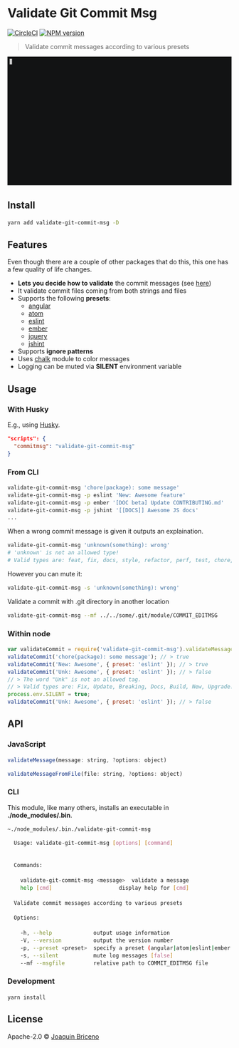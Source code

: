 # Validate Git Commit Msg

[![CircleCI](https://circleci.com/gh/Joaquin6/validate-git-commit-msg/tree/master.svg?style=svg)](https://circleci.com/gh/Joaquin6/validate-git-commit-msg/tree/master)
[![NPM version][npm-image]][npm-url]

> Validate commit messages according to various presets

<p align="center">
  <img src="./example.gif">
</p>

## Install

```sh
yarn add validate-git-commit-msg -D
```

## Features

Even though there are a couple of other packages that do this, this one has a few quality of life changes.

- **Lets you decide how to validate** the commit messages (see [here](#usage))
- It validate commit files coming from both strings and files
- Supports the following **presets**:
  - [angular](./conventions/angular.md)
  - [atom](./conventions/atom.md)
  - [eslint](./conventions/eslint.md)
  - [ember](./conventions/ember.md)
  - [jquery](./conventions/jquery.md)
  - [jshint](./conventions/jshint.md)
- Supports **ignore patterns**
- Uses [chalk][chalk-url] module to color messages
- Logging can be muted via **SILENT** environment variable

## Usage

### With Husky

E.g., using [Husky][husky-url].

```json
"scripts": {
  "commitmsg": "validate-git-commit-msg"
}
```

### From CLI

```bash
validate-git-commit-msg 'chore(package): some message'
validate-git-commit-msg -p eslint 'New: Awesome feature'
validate-git-commit-msg -p ember '[DOC beta] Update CONTRIBUTING.md'
validate-git-commit-msg -p jshint '[[DOCS]] Awesome JS docs'
...
```

When a wrong commit message is given it outputs an explaination.

```bash
validate-git-commit-msg 'unknown(something): wrong'
# 'unknown' is not an allowed type!
# Valid types are: feat, fix, docs, style, refactor, perf, test, chore, revert
```

However you can mute it:

```bash
validate-git-commit-msg -s 'unknown(something): wrong'
```

Validate a commit with .git directory in another location

```bash
validate-git-commit-msg --mf ../../some/.git/module/COMMIT_EDITMSG
```

### Within node

```javascript
var validateCommit = require('validate-git-commit-msg').validateMessage;
validateCommit('chore(package): some message'); // > true
validateCommit('New: Awesome', { preset: 'eslint' }); // > true
validateCommit('Unk: Awesome', { preset: 'eslint' }); // > false
// > The word "Unk" is not an allowed tag.
// > Valid types are: Fix, Update, Breaking, Docs, Build, New, Upgrade.
process.env.SILENT = true;
validateCommit('Unk: Awesome', { preset: 'eslint' }); // > false
```

## API

### JavaScript

```js
validateMessage(message: string, ?options: object)
```

```js
validateMessageFromFile(file: string, ?options: object)
```

### CLI

This module, like many others, installs an executable in **./node_modules/.bin**.

```bash
~./node_modules/.bin./validate-git-commit-msg
```

```bash
  Usage: validate-git-commit-msg [options] [command]


  Commands:

    validate-git-commit-msg <message>  validate a message
    help [cmd]                     display help for [cmd]

  Validate commit messages according to various presets

  Options:

    -h, --help             output usage information
    -V, --version          output the version number
    -p, --preset <preset>  specify a preset (angular|atom|eslint|ember|jquery|jshint) [angular]
    -s, --silent           mute log messages [false]
    --mf --msgfile         relative path to COMMIT_EDITMSG file
```

### Development

`yarn install`

## License

Apache-2.0 © [Joaquin Briceno](http://github.com/joaquin6)

[npm-url]: https://npmjs.org/package/validate-git-commit-msg
[npm-image]: https://img.shields.io/npm/v/validate-git-commit-msg.svg?style=flat-square

[chalk-url]: https://www.npmjs.com/package/chalk
[husky-url]: https://www.npmjs.com/package/husky
